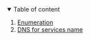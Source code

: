 <details open="open">
  <summary>Table of content</summary>
  <ol>
    <li>
      <a href="#Enumeration">Enumeration</a>
    </li>
    <li>
      <a href="#/etc/hosts">DNS for services name</a>
    </li>
  </ol>
</details>
